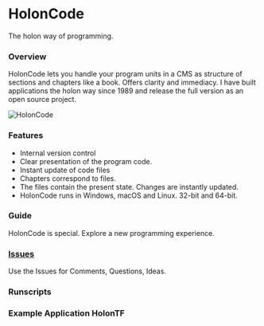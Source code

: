 # HolonCode

The holon way of programming.

### Overview
HolonCode lets you handle your program units in a CMS as structure of sections and chapters like a book. Offers clarity and immediacy. I have built applications the holon way since 1989 and release the full version as an open source project.  

![HolonCode](https://www.holonforth.com/images/holoncode.jpg)


### Features

* Internal version control
* Clear presentation of the program code.
* Instant update of code files
* Chapters correspond to files. 
* The files contain the present state. Changes are instantly updated.
* HolonCode runs in Windows, macOS and Linux. 32-bit and 64-bit.


### Guide
HolonCode is special. Explore a new programming experience.

### [Issues](https://github.com/wejgaard/holoncode/issues) 
Use the Issues for Comments, Questions, Ideas. 

### Runscripts

### Example Application HolonTF


